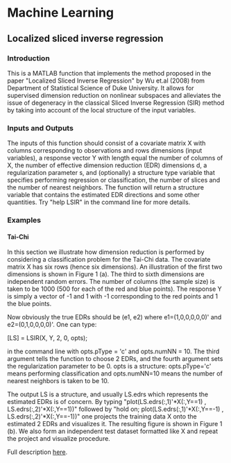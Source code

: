 # Machine Learning

## Localized sliced inverse regression

### Introduction

This is a MATLAB function that implements the method proposed in the paper "Localized Sliced Inverse Regression" by Wu et.al (2008) from Department of Statistical Science of Duke University. It allows for supervised dimension reduction on nonlinear subspaces and alleviates the issue of degeneracy in the classical Sliced Inverse Regression (SIR) method by taking into account of the local structure of the input variables. 

### Inputs and Outputs

The inputs of this function should consist of a covariate matrix X with columns corresponding to observations and rows dimensions (input variables), a response vector Y with length equal the number of columns of X, the number of effective dimension reduction (EDR) dimensions d, a regularization parameter s, and (optionally) a structure type variable that specifies performing regression or classification, the number of slices and the number of nearest neighbors. The function will return a structure variable that contains the estimated EDR directions and some other quantities. Try "help LSIR" in the command line for more details.

### Examples

#### Tai-Chi

In this section we illustrate how dimension reduction is performed by considering a classification problem for the Tai-Chi data. The covariate matrix X has six rows (hence six dimensions). An illustration of the first two dimensions is shown in Figure 1 (a). The third to sixth dimensions are independent random errors. The number of columns (the sample size) is taken to be 1000 (500 for each of the red and blue points). The response Y is simply a vector of -1 and 1 with -1 corresponding to the red points and 1 the blue points.

Now obviously the true EDRs should be (e1, e2) where e1=(1,0,0,0,0,0)' and e2=(0,1,0,0,0,0)'. One can type:

[LS] = LSIR(X, Y, 2, 0, opts);

in the command line with opts.pType = 'c' and opts.numNN = 10. The third argument tells the function to choose 2 EDRs, and the fourth argument sets the regularization parameter to be 0. opts is a structure: opts.pType='c' means performing classification and opts.numNN=10 means the number of nearest neighbors is taken to be 10.

The output LS is a structure, and usually LS.edrs which represents the estimated EDRs is of concern. By typing "plot(LS.edrs(:,1)'*X(:,Y==1) , LS.edrs(:,2)'*X(:,Y==1))" followed by "hold on; plot(LS.edrs(:,1)'*X(:,Y==-1) , LS.edrs(:,2)'*X(:,Y==-1))" one projects the training data X onto the estimated 2 EDRs and visualizes it. The resulting figure is shown in Figure 1 (b). We also form an independent test dataset formatted like X and repeat the project and visualize procedure.

Full description [here](https://stat.duke.edu/~km68/lsir.htm).